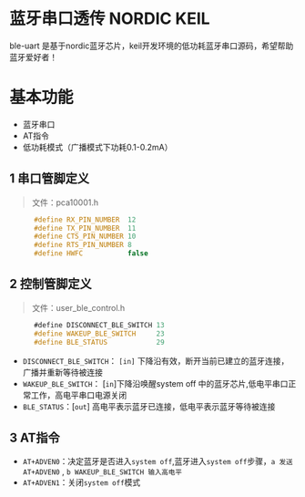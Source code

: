 # 蓝牙串口透传 NORDIC KEIL 

ble-uart 是基于nordic蓝牙芯片，keil开发环境的低功耗蓝牙串口源码，希望帮助蓝牙爱好者！

# 基本功能

* 蓝牙串口
* AT指令
* 低功耗模式（广播模式下功耗0.1-0.2mA）

## 1 串口管脚定义

>文件：pca10001.h

```c
      #define RX_PIN_NUMBER  12
      #define TX_PIN_NUMBER  11
      #define CTS_PIN_NUMBER 10
      #define RTS_PIN_NUMBER 8
      #define HWFC           false
```

## 2 控制管脚定义

>文件：user_ble_control.h

```c
      #define DISCONNECT_BLE_SWITCH 13
      #define WAKEUP_BLE_SWITCH     23
      #define BLE_STATUS            29
```

* `DISCONNECT_BLE_SWITCH`： `[in]` 下降沿有效，断开当前已建立的蓝牙连接，广播并重新等待被连接
* `WAKEUP_BLE_SWITCH`： [`in`]下降沿唤醒system off 中的蓝牙芯片,低电平串口正常工作，高电平串口电源关闭
* `BLE_STATUS`：[`out`] 高电平表示蓝牙已连接，低电平表示蓝牙等待被连接

## 3 AT指令

* `AT+ADVEN0`：决定蓝牙是否进入`system off`,蓝牙进入`system off`步骤，`a 发送AT+ADVEN0` , `b WAKEUP_BLE_SWITCH 输入高电平`
* `AT+ADVEN1`：关闭`system off`模式
